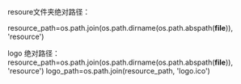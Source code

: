 resoure文件夹绝对路径：

resource_path=os.path.join(os.path.dirname(os.path.abspath(__file__)), 'resource')

logo 绝对路径：
resource_path=os.path.join(os.path.dirname(os.path.abspath(__file__)), 'resource')
logo_path=os.path.join(resource_path, 'logo.ico')